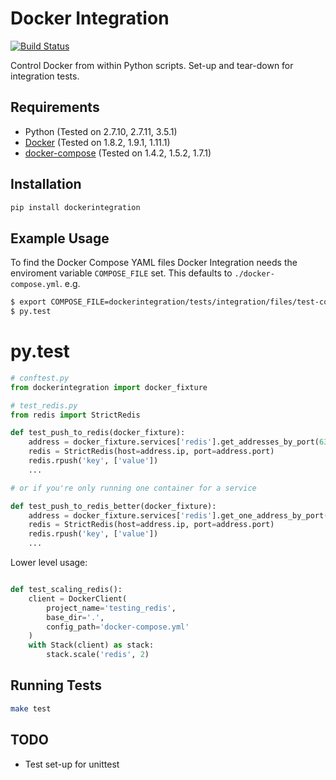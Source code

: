 # Docker Integration

[![Build Status](https://travis-ci.org/ShaneDrury/dockerintegration.svg?branch=master)](https://travis-ci.org/ShaneDrury/dockerintegration)

Control Docker from within Python scripts.
Set-up and tear-down for integration tests.

## Requirements
* Python (Tested on 2.7.10, 2.7.11, 3.5.1)
* [Docker](https://docs.docker.com/engine/installation/) (Tested on 1.8.2, 1.9.1, 1.11.1)
* [docker-compose](https://docs.docker.com/compose/) (Tested on 1.4.2, 1.5.2, 1.7.1)

## Installation

```python
pip install dockerintegration
```

## Example Usage

To find the Docker Compose YAML files Docker Integration needs the enviroment variable `COMPOSE_FILE` set.
This defaults to `./docker-compose.yml`.
e.g.

```bash
$ export COMPOSE_FILE=dockerintegration/tests/integration/files/test-compose.yml 
$ py.test
```

# py.test

```python
# conftest.py
from dockerintegration import docker_fixture
```

```python
# test_redis.py
from redis import StrictRedis

def test_push_to_redis(docker_fixture):
    address = docker_fixture.services['redis'].get_addresses_by_port(6379)[0]
    redis = StrictRedis(host=address.ip, port=address.port)
    redis.rpush('key', ['value'])
    ...

# or if you're only running one container for a service

def test_push_to_redis_better(docker_fixture):
    address = docker_fixture.services['redis'].get_one_address_by_port(6379)
    redis = StrictRedis(host=address.ip, port=address.port)
    redis.rpush('key', ['value'])
    ...
```

Lower level usage:

```python

def test_scaling_redis():
    client = DockerClient(
        project_name='testing_redis',
        base_dir='.',
        config_path='docker-compose.yml'
    )
    with Stack(client) as stack:
        stack.scale('redis', 2)
```

## Running Tests

```bash
make test
```

## TODO

- Test set-up for unittest
